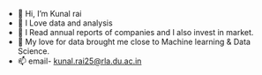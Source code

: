 - 👋 Hi, I’m Kunal rai
- 👀 I Love data and analysis
- 🌱 I Read annual reports of companies and I also invest in market.
- 💞️ My love for data brought me close to Machine learning & Data Science.
- 📫 email- kunal.rai25@rla.du.ac.in


